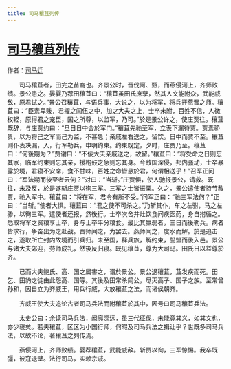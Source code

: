 ```yaml
---
title: 司马穰苴列传
---
```


# [司马穰苴列传](http://so.gushiwen.org/guwen/bookv_151.aspx)

作者：[司马迁](http://so.gushiwen.org/author_608.aspx)

　　司马穰苴者，田完之苗裔也。齐景公时，晋伐阿、甄，而燕侵河上，齐师败绩。景公患之。晏婴乃荐田穰苴曰：“穰苴虽田氏庶孽，然其人文能附众，武能威敌，原君试之。”景公召穰苴，与语兵事，大说之，以为将军，将兵扞燕晋之师。穰苴曰：“臣素卑贱，君擢之闾伍之中，加之大夫之上，士卒未附，百姓不信，人微权轻，原得君之宠臣，国之所尊，以监军，乃可。”於是景公许之，使庄贾往。穰苴既辞，与庄贾约曰：“旦日日中会於军门。”穰苴先驰至军，立表下漏待贾。贾素骄贵，以为将己之军而己为监，不甚急；亲戚左右送之，留饮。日中而贾不至。穰苴则仆表决漏，入，行军勒兵，申明约束。约束既定，夕时，庄贾乃至。穰苴曰：“何後期为？”贾谢曰：“不佞大夫亲戚送之，故留。”穰苴曰：“将受命之日则忘其家，临军约束则忘其亲，援枹鼓之急则忘其身。今敌国深侵，邦内骚动，士卒暴露於境，君寝不安席，食不甘味，百姓之命皆悬於君，何谓相送乎！”召军正问曰：“军法期而後至者云何？”对曰：“当斩。”庄贾惧，使人驰报景公，请救。既往，未及反，於是遂斩庄贾以徇三军。三军之士皆振栗。久之，景公遣使者持节赦贾，驰入军中。穰苴曰：“将在军，君令有所不受。”问军正曰：“驰三军法何？”正曰：“当斩。”使者大惧。穰苴曰：“君之使不可杀之。”乃斩其仆，车之左驸，马之左骖，以徇三军。遣使者还报，然後行。士卒次舍井灶饮食问疾医药，身自拊循之。悉取将军之资粮享士卒，身与士卒平分粮食。最比其羸弱者，三日而後勒兵。病者皆求行，争奋出为之赴战。晋师闻之，为罢去。燕师闻之，度水而解。於是追击之，遂取所亡封内故境而引兵归。未至国，释兵旅，解约束，誓盟而後入邑。景公与诸大夫郊迎，劳师成礼，然後反归寝。既见穰苴，尊为大司马。田氏日以益尊於齐。

　　已而大夫鲍氏、高、国之属害之，谮於景公。景公退穰苴，苴发疾而死。田乞、田豹之徒由此怨高、国等。其後及田常杀简公，尽灭高子、国子之族。至常曾孙和，因自立为齐威王，用兵行威，大放穰苴之法，而诸侯朝齐。

　　齐威王使大夫追论古者司马兵法而附穰苴於其中，因号曰司马穰苴兵法。

　　太史公曰：余读司马兵法，闳廓深远，虽三代征伐，未能竟其义，如其文也，亦少襃矣。若夫穰苴，区区为小国行师，何暇及司马兵法之揖让乎？世既多司马兵法，以故不论，著穰苴之列传焉。

　　燕侵河上，齐师败绩。婴荐穰苴，武能威敌。斩贾以徇，三军惊惕。我卒既彊，彼寇退壁。法行司马，实赖宗戚。